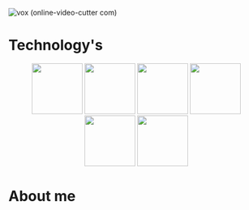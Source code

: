 ![vox (online-video-cutter com)](https://github.com/user-attachments/assets/5d166801-5a44-4a4e-89e3-6cea4d984d38)

# Technology's
<p align="center">
  <img width="100" height="100" src="[[https://github.com/blademoon/Markdown/blob/main/Picture/cat.jpg](https://encrypted-tbn0.gstatic.com/images?q=tbn:ANd9GcTT_6o35VvArbcAzOnRyHMX2DzYMq0nzprmYQ&s)](https://static.wikia.nocookie.net/wikies/images/4/43/Logo-csharp.png/revision/latest/scale-to-width-down/500?cb=20180617092325&path-prefix=ru)">
  <img width="100" height="100" src="[https://github.com/blademoon/Markdown/blob/main/Picture/cat.jpg](https://encrypted-tbn0.gstatic.com/images?q=tbn:ANd9GcTT_6o35VvArbcAzOnRyHMX2DzYMq0nzprmYQ&s)">
  <img width="100" height="100" src="[https://github.com/blademoon/Markdown/blob/main/Picture/cat.jpg](https://encrypted-tbn0.gstatic.com/images?q=tbn:ANd9GcTT_6o35VvArbcAzOnRyHMX2DzYMq0nzprmYQ&s)">
  <img width="100" height="100" src="[https://github.com/blademoon/Markdown/blob/main/Picture/cat.jpg](https://encrypted-tbn0.gstatic.com/images?q=tbn:ANd9GcTT_6o35VvArbcAzOnRyHMX2DzYMq0nzprmYQ&s)">
  <img width="100" height="100" src="[https://github.com/blademoon/Markdown/blob/main/Picture/cat.jpg](https://encrypted-tbn0.gstatic.com/images?q=tbn:ANd9GcTT_6o35VvArbcAzOnRyHMX2DzYMq0nzprmYQ&s)">
  <img width="100" height="100" src="[https://github.com/blademoon/Markdown/blob/main/Picture/cat.jpg](https://encrypted-tbn0.gstatic.com/images?q=tbn:ANd9GcTT_6o35VvArbcAzOnRyHMX2DzYMq0nzprmYQ&s)">
</p>

# About me

